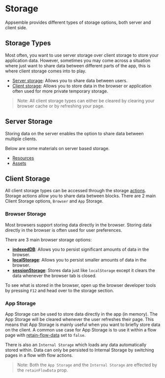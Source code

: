 # Storage

Appsemble provides different types of storage options, both server and client side.

## Storage Types

Most often, you want to use server storage over client storage to store your application data.
However, sometimes you may come across a situation where just want to share data between different
parts of the app, this is where client storage comes into to play.

- [Server storage](#server-storage): Allows you to share data between users.
- [Client storage](#client-storage): Allows you to store data in the browser or application often
  used for more private temporary storage.

> Note: All client storage types can either be cleared by clearing your browser cache or by
> refreshing your page.

## Server Storage

Storing data on the server enables the option to share data between multiple clients.

Below are some materials on server based storage.

- [Resources](/docs/guide/resources)
- [Assets](/docs/guide/assets)

## Client Storage

All client storage types can be accessed through the storage [actions](/docs/reference/action).
Storage actions allow you to share data between blocks. There are 2 main Client Storage options,
`Browser` and `App` Storage.

### Browser Storage

Most browsers support storing data directly in the browser. Storing data directly in the browser is
often used for user preferences.

There are 3 main browser storage options:

- **[indexedDB](https://developer.mozilla.org/en-US/docs/Web/API/IndexedDB_API)**: Allows you to
  persist significant amounts of data in the browser.
- **[localStorage](https://developer.mozilla.org/en-US/docs/Web/API/Web_Storage_API)**: Allows you
  to persist smaller amounts of data in the browser.
- **[sessionStorage](https://developer.mozilla.org/en-US/docs/Web/API/Web_Storage_API)**: Stores
  data just like `localStorage` except it clears the data whenever the browser tab is closed.

To see what is stored in the browser, open up the browser developer tools by pressing `F12` and head
over to the storage section.

### App Storage

App Storage can be used to store data directly in the app (in memory). The App Storage will be
cleared whenever the user refreshes their page. This means that App Storage is mainly useful when
you want to briefly store data on the client. A common use case for App Storage is to use it within
a flow page with [retain-flow-data](/docs/reference/app#-flow-page-definition-retain-flow-data) set
to `false`.

There is also an `Internal Storage` which loads any data automatically stored within. Data can only
be persisted to Internal Storage by switching pages in a flow with flow actions.

> Note: Both the `App Storage` and the `Internal Storage` are effected by the `retainFlowData` prop.
